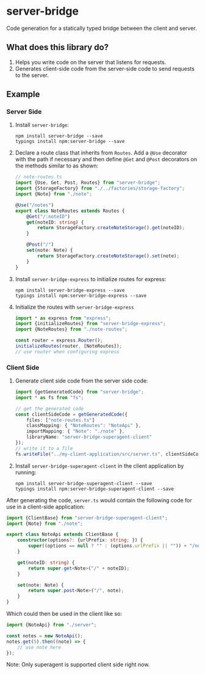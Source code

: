 server-bridge
=============

Code generation for a statically typed bridge between the client and server.

## What does this library do?

1. Helps you write code on the server that listens for requests.
2. Generates client-side code from the server-side code to send requests to the server.

## Example

### Server Side

1. Install `server-bridge`:

    ```
    npm install server-bridge --save
    typings install npm:server-bridge --save
    ```

2. Declare a route class that inherits from `Routes`. Add a `@Use` decorator with the path if necessary and then define `@Get` and `@Post` decorators on the methods similar to as shown:

    ```typescript
    // note-routes.ts
    import {Use, Get, Post, Routes} from "server-bridge";
    import {StorageFactory} from "./../factories/storage-factory";
    import {Note} from "./note";

    @Use("/notes")
    export class NoteRoutes extends Routes {
        @Get("/:noteID")
        get(noteID: string) {
            return StorageFactory.createNoteStorage().get(noteID);
        }

        @Post("/")
        set(note: Note) {
            return StorageFactory.createNoteStorage().set(note);
        }
    }
    ```

3. Install `server-bridge-express` to initialize routes for express:

    ```
    npm install server-bridge-express --save
    typings install npm:server-bridge-express --save
    ```

4. Initialize the routes with `server-bridge-express`

    ```typescript
    import * as express from "express";
    import {initializeRoutes} from "server-bridge-express";
    import {NoteRoutes} from "./note-routes";

    const router = express.Router();
    initializeRoutes(router, [NoteRoutes]);
    // use router when configuring express
    ```

### Client Side

1. Generate client side code from the server side code:

    ```typescript
    import {getGeneratedCode} from "server-bridge";
    import * as fs from "fs";

    // get the generated code
    const clientSideCode = getGeneratedCode({
        files: ["note-routes.ts"]
        classMapping: { "NoteRoutes": "NoteApi" },
        importMapping: { "Note": "./note" },
        libraryName: "server-bridge-superagent-client"
    });
    // write it to a file
    fs.writeFile("../my-client-application/src/server.ts", clientSideCode);
    ```

2. Install `server-bridge-superagent-client` in the client application by running:

    ```
    npm install server-bridge-superagent-client --save
    typings install npm:server-bridge-superagent-client --save
    ```

After generating the code, `server.ts` would contain the following code for use in a client-side application:

```typescript
import {ClientBase} from "server-bridge-superagent-client";
import {Note} from "./note";

export class NoteApi extends ClientBase {
    constructor(options?: {urlPrefix: string; }) {
        super((options == null ? "" : (options.urlPrefix || "")) + "/notes");
    }

    get(noteID: string) {
        return super.get<Note>("/" + noteID);
    }

    set(note: Note) {
        return super.post<Note>("/", note);
    }
}
```

Which could then be used in the client like so:

```typescript
import {NoteApi} from "./server";

const notes = new NoteApi();
notes.get(5).then((note) => {
    // use note here
});
```

Note: Only superagent is supported client side right now.
